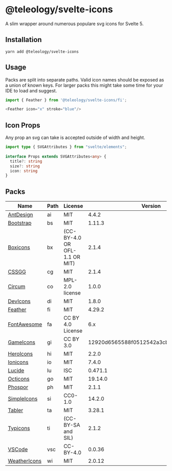 # @teleology/svelte-icons
A slim wrapper around numerous populare svg icons for Svelte 5.

## Installation
```shell
yarn add @teleology/svelte-icons
```

## Usage
Packs are split into separate paths. Valid icon names should be exposed as a union of known keys. For larger packs this might take some time for your IDE to load and suggest. 

```javascript
import { Feather } from '@teleology/svelte-icons/fi';

<Feather icon="x" stroke="blue"/>
```

## Icon Props
Any prop an svg can take is accepted outside of width and height. 
```typescript
import type { SVGAttributes } from "svelte/elements";
  
interface Props extends SVGAttributes<any> {
  title?: string
  size?: string
  icon: string
}
```

## Packs

| Name   | Path | License | Version | Count |
|--------|--------|--------|---------|---------|
| [AntDesign](https://github.com/ant-design/ant-design-icons) | ai | MIT | 4.4.2 | 832 |
| [Bootstrap](https://github.com/twbs/icons) | bs | MIT | 1.11.3 | 2052 |
| [Boxicons](https://github.com/atisawd/boxicons) | bx | (CC-BY-4.0 OR OFL-1.1 OR MIT) | 2.1.4 | 815 |
| [CSSGG](https://github.com/astrit/css.gg) | cg | MIT | 2.1.4 | 705 |
| [Circum](https://github.com/Klarr-Agency/Circum-Icons) | co | MPL-2.0 license | 1.0.0 | 289 |
| [DevIcons](https://github.com/vorillaz/devicons) | di | MIT | 1.8.0 | 193 |
| [Feather](https://github.com/feathericons/feather) | fi | MIT | 4.29.2 | 288 |
| [FontAwesome](https://github.com/FortAwesome/Font-Awesome) | fa | CC BY 4.0 License | 6.x | 164 |
| [GameIcons](https://github.com/delacannon/game-icons-inverted) | gi | CC BY 3.0 | 12920d6565588f0512542a3cb0cdfd36a497f910 | 4041 |
| [HeroIcons](https://github.com/tailwindlabs/heroicons) | hi | MIT | 2.2.0 | 649 |
| [Ionicons](https://github.com/ionic-team/ionicons) | io | MIT | 7.4.0 | 1357 |
| [Lucide](https://github.com/lucide-icons/lucide) | lu | ISC | 0.471.1 | 1547 |
| [Octicons](https://github.com/primer/octicons) | go | MIT | 19.14.0 | 646 |
| [Phospor](https://github.com/phosphor-icons/homepage) | ph | MIT | 2.1.1 | 9111 |
| [SimpleIcons](https://github.com/simple-icons/simple-icons) | si | CC0-1.0 | 14.2.0 | 3256 |
| [Tabler](https://github.com/tabler/tabler-icons) | ta | MIT | 3.28.1 | 5827 |
| [Typicons](https://github.com/stephenhutchings/typicons.font) | ti | (CC-BY-SA and SIL) | 2.1.2 | 337 |
| [VSCode](https://github.com/microsoft/vscode-codicons) | vsc | CC-BY-4.0 | 0.0.36 | 470 |
| [WeatherIcons](https://github.com/erikflowers/weather-icons) | wi | MIT | 2.0.12 | 220 |